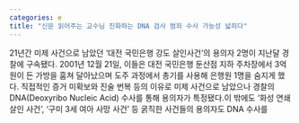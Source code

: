 ```yaml
---
categories: e
title: "신문 읽어주는 교수님 진화하는 DNA 검사 범죄 수사 가능성 넓히다"
---
```

21년간 미제 사건으로 남았던 ‘대전 국민은행 강도 살인사건’의 용의자 2명이 지난달 경찰에 구속됐다. 2001년 12월 21일, 이들은 대전 국민은행 둔산점 지하 주차장에서 3억 원이 든 가방을 훔쳐 달아났으며 도주 과정에서 총기를 사용해 은행원 1명을 숨지게 했다. 직접적인 증거 미확보와 진술 번복 등의 이유로 미제 사건으로 남았으나 경찰의 DNA(Deoxyribo Nucleic Acid) 수사를 통해 용의자가 특정됐다.이 밖에도 ‘화성 연쇄살인 사건’, ‘구미 3세 여아 사망 사건’ 등 굵직한 사건들의 용의자도 DNA 수사를